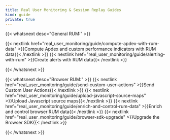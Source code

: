 ```yaml
---
title: Real User Monitoring & Session Replay Guides
kind: guide
private: true
---
```


{{< whatsnext desc="General RUM:" >}}

{{< nextlink href="real_user_monitoring/guide/compute-apdex-with-rum-data" >}}Compute Apdex and custom performance indicators with RUM data{{< /nextlink >}}
{{< nextlink href="real_user_monitoring/guide/alerting-with-rum" >}}Create alerts with RUM data{{< /nextlink >}}

{{< /whatsnext >}}

{{< whatsnext desc="Browser RUM:" >}}
    {{< nextlink href="real_user_monitoring/guide/send-custom-user-actions" >}}Send Custom User Actions{{< /nextlink >}}
    {{< nextlink href="real_user_monitoring/guide/upload-javascript-source-maps" >}}Upload Javascript source maps{{< /nextlink >}}
    {{< nextlink href="real_user_monitoring/guide/enrich-and-control-rum-data" >}}Enrich and control browser RUM data{{< /nextlink >}}
    {{< nextlink href="real_user_monitoring/guide/browser-sdk-upgrade" >}}Upgrade the Browser SDK{{< /nextlink >}}

{{< /whatsnext >}}
